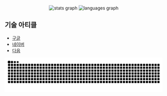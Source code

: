 ###

<div align="center">
  <img src="https://github-readme-stats.vercel.app/api?username=lightgoorm&hide_title=false&hide_rank=false&show_icons=true&include_all_commits=true&count_private=true&disable_animations=false&theme=dracula&locale=en&hide_border=false" height="150" alt="stats graph"  />
  <img src="https://github-readme-stats.vercel.app/api/top-langs?username=lightgoorm&locale=en&hide_title=false&layout=compact&card_width=320&langs_count=5&theme=dracula&hide_border=false" height="150" alt="languages graph"  />
</div>

## 기술 아티클 
- [구글](https://www.google.com)
- [네이버](https://www.naver.com)
- [다음](https://www.daum.net)

<img src="https://raw.githubusercontent.com/lightgoorm/lightgoorm/output/snake.svg" alt="Snake animation" />

###
